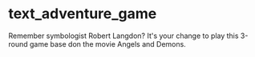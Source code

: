# text_adventure_game
Remember symbologist Robert Langdon? It's your change to play this 3-round game base don the movie Angels and Demons.
